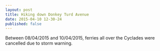 ```yaml
---
layout: post
title: Hiking down Donkey Turd Avenue
date: 2015-04-10 12-30-24
published: false
---
```



Between 08/04/2015 and 10/04/2015, ferries all over the Cyclades were cancelled due to storm warning. 